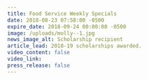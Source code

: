 ```yaml
---
title: Food Service Weekly Specials
date: 2018-08-23 07:58:00 -0500
expire_date: 2018-09-24 00:00:00 -0500
image: /uploads/molly--1.jpg
news_image_alt: Scholarship recipient
article_lead: 2018-19 scholarships awarded.
video_content: false
video_link:
press_release: false
---
```

